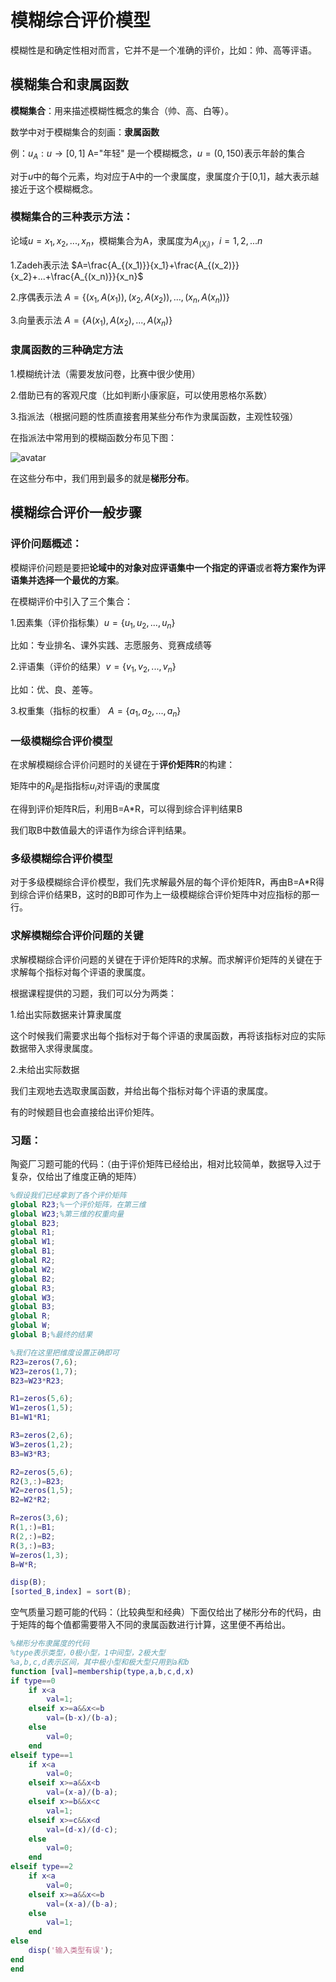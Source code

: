 # 模糊综合评价模型

模糊性是和确定性相对而言，它并不是一个准确的评价，比如：帅、高等评语。

## 模糊集合和隶属函数

**模糊集合**：用来描述模糊性概念的集合（帅、高、白等）。

数学中对于模糊集合的刻画：**隶属函数**

例：$u_A:u \rightarrow [0,1]$  A="年轻" 是一个模糊概念，$u=(0,150)$表示年龄的集合

对于$u$中的每个元素，均对应于A中的一个隶属度，隶属度介于[0,1]，越大表示越接近于这个模糊概念。

### 模糊集合的三种表示方法：

论域$u={x_1,x_2,...,x_n}$，模糊集合为A，隶属度为$A_{(X_i)}$，$i=1,2,...n$

1.Zadeh表示法  $A=\frac{A_{(x_1)}}{x_1}+\frac{A_{(x_2)}}{x_2}+...+\frac{A_{(x_n)}}{x_n}$

2.序偶表示法  $A=\{(x_1,A(x_1)),(x_2,A(x_2)),...,(x_n,A(x_n))\}$

3.向量表示法  $A=\{A(x_1),A(x_2),...,A(x_n)\}$

### 隶属函数的三种确定方法

1.模糊统计法（需要发放问卷，比赛中很少使用）

2.借助已有的客观尺度（比如判断小康家庭，可以使用恩格尔系数）

3.指派法（根据问题的性质直接套用某些分布作为隶属函数，主观性较强）

在指派法中常用到的模糊函数分布见下图：

![avatar](https://github.com/YottabyteM/Stack-Overflow/blob/main/img/AHP/%E5%B8%B8%E7%94%A8%E7%9A%84%E6%A8%A1%E7%B3%8A%E5%87%BD%E6%95%B0%E5%88%86%E5%B8%83.jpg)

在这些分布中，我们用到最多的就是**梯形分布**。

## 模糊综合评价一般步骤

### 评价问题概述：

模糊评价问题是要把**论域中的对象对应评语集中一个指定的评语**或者**将方案作为评语集并选择一个最优的方案**。

在模糊评价中引入了三个集合：

1.因素集（评价指标集）$u=\{u_1,u_2,...,u_n\}$

比如：专业排名、课外实践、志愿服务、竞赛成绩等

2.评语集（评价的结果）$v=\{v_1,v_2,...,v_n\}$

比如：优、良、差等。

3.权重集（指标的权重） $A=\{a_1,a_2,...,a_n\}$

### 一级模糊综合评价模型

在求解模糊综合评价问题时的关键在于**评价矩阵R**的构建：

矩阵中的$R_{ij}$是指指标$u_i$对评语$j$的隶属度

在得到评价矩阵R后，利用B=A*R，可以得到综合评判结果B

我们取B中数值最大的评语作为综合评判结果。

### 多级模糊综合评价模型

对于多级模糊综合评价模型，我们先求解最外层的每个评价矩阵R，再由B=A*R得到综合评价结果B，这时的B即可作为上一级模糊综合评价矩阵中对应指标的那一行。

### 求解模糊综合评价问题的关键

求解模糊综合评价问题的关键在于评价矩阵R的求解。而求解评价矩阵的关键在于求解每个指标对每个评语的隶属度。

根据课程提供的习题，我们可以分为两类：

1.给出实际数据来计算隶属度

这个时候我们需要求出每个指标对于每个评语的隶属函数，再将该指标对应的实际数据带入求得隶属度。

2.未给出实际数据

我们主观地去选取隶属函数，并给出每个指标对每个评语的隶属度。

有的时候题目也会直接给出评价矩阵。

### 习题：

陶瓷厂习题可能的代码：（由于评价矩阵已经给出，相对比较简单，数据导入过于复杂，仅给出了维度正确的矩阵）

```matlab
%假设我们已经拿到了各个评价矩阵
global R23;%一个评价矩阵，在第三维
global W23;%第三维的权重向量
global B23;
global R1;
global W1;
global B1;
global R2;
global W2;
global B2;
global R3;
global W3;
global B3;
global R;
global W;
global B;%最终的结果

%我们在这里把维度设置正确即可
R23=zeros(7,6);
W23=zeros(1,7);
B23=W23*R23;

R1=zeros(5,6);
W1=zeros(1,5);
B1=W1*R1;

R3=zeros(2,6);
W3=zeros(1,2);
B3=W3*R3;

R2=zeros(5,6);
R2(3,:)=B23;
W2=zeros(1,5);
B2=W2*R2;

R=zeros(3,6);
R(1,:)=B1;
R(2,:)=B2;
R(3,:)=B3;
W=zeros(1,3);
B=W*R;

disp(B);
[sorted_B,index] = sort(B);
```

空气质量习题可能的代码：（比较典型和经典）下面仅给出了梯形分布的代码，由于矩阵的每个值都需要带入不同的隶属函数进行计算，这里便不再给出。

```matlab
%梯形分布隶属度的代码
%type表示类型，0极小型，1中间型，2极大型
%a,b,c,d表示区间，其中极小型和极大型只用到a和b
function [val]=membership(type,a,b,c,d,x)
if type==0
    if x<a
        val=1;
    elseif x>=a&&x<=b
        val=(b-x)/(b-a);
    else
        val=0;
    end
elseif type==1
    if x<a
        val=0;
    elseif x>=a&&x<b
        val=(x-a)/(b-a);
    elseif x>=b&&x<c
        val=1;
    elseif x>=c&&x<d
        val=(d-x)/(d-c);
    else
        val=0;
    end
elseif type==2
    if x<a
        val=0;
    elseif x>=a&&x<=b
        val=(x-a)/(b-a);
    else
        val=1;
    end
else
    disp('输入类型有误');
end
end
```



